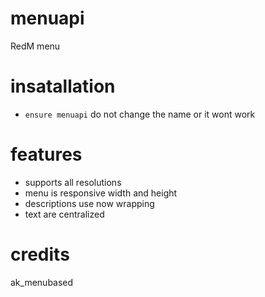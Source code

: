 # menuapi
RedM menu

# insatallation

- `ensure menuapi` do not change the name or it wont work


# features
- supports all resolutions
- menu is responsive width and height 
- descriptions use now wrapping 
- text are centralized

# credits

ak_menubased
